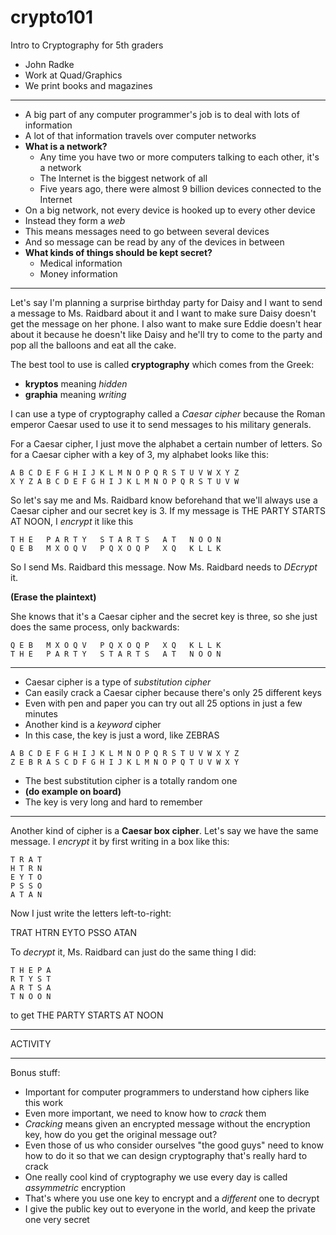 # crypto101
Intro to Cryptography for 5th graders

* John Radke
* Work at Quad/Graphics
* We print books and magazines

-----

* A big part of any computer programmer's job is to deal with lots of information
* A lot of that information travels over computer networks
* **What is a network?**
  * Any time you have two or more computers talking to each other, it's a network
  * The Internet is the biggest network of all
  * Five years ago, there were almost 9 billion devices connected to the Internet
* On a big network, not every device is hooked up to every other device
* Instead they form a *web*
* This means messages need to go between several devices
* And so message can be read by any of the devices in between
* **What kinds of things should be kept secret?**
  * Medical information
  * Money information

-----

Let's say I'm planning a surprise birthday party for Daisy and I want to send a message to
Ms. Raidbard about it and I want to make sure Daisy doesn't get the message on her phone. I
also want to make sure Eddie doesn't hear about it because he doesn't like Daisy and he'll
try to come to the party and pop all the balloons and eat all the cake.

The best tool to use is called **cryptography** which comes from the Greek:
* **kryptos** meaning *hidden*
* **graphia** meaning *writing*

I can use a type of cryptography called a *Caesar cipher* because the Roman emperor Caesar
used to use it to send messages to his military generals.

For a Caesar cipher, I just move the alphabet a certain number of letters. So for a Caesar
cipher with a key of 3, my alphabet looks like this:

```
A B C D E F G H I J K L M N O P Q R S T U V W X Y Z
X Y Z A B C D E F G H I J K L M N O P Q R S T U V W
```

So let's say me and Ms. Raidbard know beforehand that we'll always use a Caesar cipher and
our secret key is 3. If my message is THE PARTY STARTS AT NOON, I *encrypt* it like this

```
T H E   P A R T Y   S T A R T S   A T   N O O N
Q E B   M X O Q V   P Q X O Q P   X Q   K L L K
```
So I send Ms. Raidbard this message. Now Ms. Raidbard needs to *DEcrypt* it.

**(Erase the plaintext)**

She knows that it's a Caesar cipher and the secret
key is three, so she just does the same process, only backwards:

```
Q E B   M X O Q V   P Q X O Q P   X Q   K L L K
T H E   P A R T Y   S T A R T S   A T   N O O N
```

-------

* Caesar cipher is a type of *substitution cipher*
* Can easily crack a Caesar cipher because there's only 25 different keys
* Even with pen and paper you can try out all 25 options in just a few minutes
* Another kind is a *keyword* cipher
* In this case, the key is just a word, like ZEBRAS

```
A B C D E F G H I J K L M N O P Q R S T U V W X Y Z
Z E B R A S C D F G H I J K L M N O P Q T U V W X Y
```

* The best substitution cipher is a totally random one
* **(do example on board)**
* The key is very long and hard to remember

-------

Another kind of cipher is a **Caesar box cipher**. Let's say we have the same message. I
*encrypt* it by first writing in a box like this:

```
T R A T
H T R N
E Y T O
P S S O
A T A N
```

Now I just write the letters left-to-right:

TRAT HTRN EYTO PSSO ATAN

To *decrypt* it, Ms. Raidbard can just do the same thing I did:

```
T H E P A
R T Y S T
A R T S A
T N O O N
```

to get THE PARTY STARTS AT NOON

------

ACTIVITY

--------

Bonus stuff:

* Important for computer programmers to understand how ciphers like this work
* Even more important, we need to know how to *crack* them
* *Cracking* means given an encrypted message without the encryption key, how
do you get the original message out?
* Even those of us who consider ourselves "the good guys" need to know how to
do it so that we can design cryptography that's really hard to crack
* One really cool kind of cryptography we use every day is called *assymmetric* encryption
* That's where you use one key to encrypt and a *different* one to decrypt
* I give the public key out to everyone in the world, and keep the private one very secret
